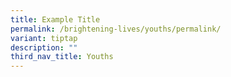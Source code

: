```yaml
---
title: Example Title
permalink: /brightening-lives/youths/permalink/
variant: tiptap
description: ""
third_nav_title: Youths
---
```

